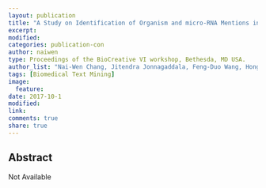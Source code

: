 ```yaml
---
layout: publication
title: "A Study on Identification of Organism and micro-RNA Mentions in Figure Captions"
excerpt:
modified:
categories: publication-con
author: naiwen
type: Proceedings of the BioCreative VI workshop, Bethesda, MD USA.
author_list: "Nai-Wen Chang, Jitendra Jonnagaddala, Feng-Duo Wang, Hong-Jie Dai"
tags: [Biomedical Text Mining]
image:
  feature:
date: 2017-10-1
modified: 
link: 
comments: true
share: true
---
```


## Abstract

Not Available 